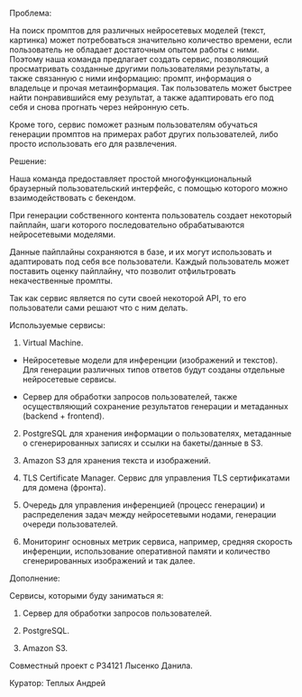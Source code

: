 Проблема:

На поиск промптов для различных нейросетевых моделей (текст, картинка) может потребоваться значительно количество времени, если пользователь не обладает достаточным опытом работы с ними. Поэтому наша команда предлагает создать сервис, позволяющий просматривать созданные другими пользователями результаты, а также связанную с ними информацию: промпт, информация о владельце и прочая метаинформация. Так пользователь может быстрее найти понравившийся ему результат, а также адаптировать его под себя и снова прогнать через нейронную сеть.

Кроме того, сервис поможет разным пользователям обучаться генерации промптов на примерах работ других пользователей, либо просто использовать его для развлечения.

Решение:

Наша команда предоставляет простой многофункциональный браузерный пользовательский интерфейс, с помощью которого можно взаимодействовать с бекендом.

При генерации собственного контента пользователь создает некоторый пайплайн, шаги которого последовательно обрабатываются нейросетевыми моделями.

Данные пайплайны сохраняются в базе, и их могут использовать и адаптировать под себя все пользователи. Каждый пользователь может поставить оценку пайплайну, что позволит отфильтровать некачественные промпты.

Так как сервис является по сути своей некоторой API, то его пользователи сами решают что с ним делать.

Используемые сервисы:

1. Virtual Machine.

- Нейросетевые модели для инференции (изображений и текстов). Для генерации различных типов ответов будут созданы отдельные нейросетевые сервисы.

- Сервер для обработки запросов пользователей, также осуществляющий сохранение результатов генерации и метаданных (backend + frontend).

2. PostgreSQL для хранения информации о пользователях, метаданные о сгенерированных записях и ссылки на бакеты/данные в S3.

3. Amazon S3 для хранения текста и изображений.

4. TLS Certificate Manager. Сервис для управления TLS сертификатами для домена (фронта).

5. Очередь для управления инференцией (процесс генерации) и распределения задач между нейросетевыми нодами, генерации очереди пользователей.

6. Мониторинг основных метрик сервиса, например, средняя скорость инференции, использование оперативной памяти и количество сгенерированных изображений и так далее.

Дополнение:

Сервисы, которыми буду заниматься я:

1) Сервер для обработки запросов пользователей.

2) PostgreSQL.

3) Amazon S3.

Совместный проект с P34121 Лысенко Данила.

Куратор: Теплых Андрей
